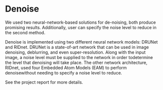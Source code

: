 # Denoise

We used two neural-network-based solutions for de-noising, both produce promising results. Additionally, user can specify the noise level to reduce in the second method.

Denoise  is  implemented  using  two  different  neural  network  models:  DRUNet and  RIDnet. DRUNet  is  a  state-of-art  network  that  can  be  used  in  image  denoising,  deblurring,  and  even  super-resolution.   Along  with  the  input  image,  a  noise  level  must  be  supplied  to  the  network  in  order  todetermine  the  level  that  denoising  will  take  place. The other network architecture, RIDnet, used four Embedded Atom Models (EAM) to perform denoisewithout needing to specify a noise level to reduce.

See the project report for more details.